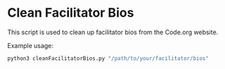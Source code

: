 # Clean Facilitator Bios

 This script is used to clean up facilitator bios from the Code.org website.
 
Example usage:
```bash
python3 cleanFacilitatorBios.py "/path/to/your/facilitator/bios"
```